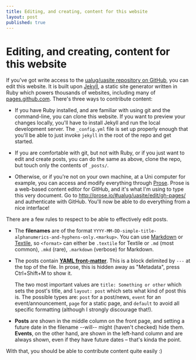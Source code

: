```yaml
---
title: Editing, and creating, content for this website
layout: post
published: true
---
```


Editing, and creating, content for this website
===============================================

If you've got write access to the [ualug/uasite repository on GitHub][1], you can edit this website. It is built upon [Jekyll][2], a static site generator written in Ruby which powers thousands of websites, including many of [pages.github.com][3]. There's three ways to contribute content:

 - If you have Ruby installed, and are familiar with using git and the command-line, you can clone this website. If you want to preview your changes locally, you'll have to install Jekyll and run the local development server. The `_config.yml` file is set up properly enough that you'll be able to just invoke `jekyll` in the root of the repo and get started.
 
 - If you are comfortable with git, but not with Ruby, or if you just want to edit and create posts, you can do the same as above, clone the repo, but touch only the contents of `_posts/`.
 
 - Otherwise, or if you're not on your own machine, at a Uni computer for example, you can access and modify everything through [Prose][4]. Prose is a web-based content editor for GitHub, and it's what I'm using to type this very document. Go to http://prose.io/#ualug/uasite/edit/gh-pages/ and authenticate with GitHub. You'll now be able to do everything from a nice interface!


There are a few rules to respect to be able to effectively edit posts.

 - The **filenames** are of the format `YYYY-MM-DD-simple-title-alphanumerics-and-hyphens-only.<markup>`. You can use [Markdown][5] or [Textile][6], so `<format>` can either be `.textile` for Textile or `.md` (most common), `.mkd` (rare), `.markdown` (verbose) for Markdown.
 
 - The posts contain **[YAML front-matter][7]**. This is a block delimited by `---` at the top of the file. In prose, this is hidden away as "Metadata", press Ctrl+Shift+M to show it.
   
   The two most important values are `title: Something or other` which sets the post's title, and `layout: post` which sets what kind of post this is. The possible types are: `post` for a post/news, `event` for an event/announcement, `page` for a static page, and `default` to avoid all specific formatting (although I strongly discourage that!).

 - **Posts** are shown in the middle column on the front page, and setting a future date in the filename --will-- might (haven't checked) hide them. **Events**, on the other hand, are shown in the left-hand column and are always shown, even if they have future dates – that's kinda the point.


With that, you should be able to contribute content quite easily :)

[1]: https://github.com/ualug/uasite
[2]: http://jekyllrb.com
[3]: https://pages.github.com
[4]: http://prose.io
[5]: http://daringfireball.net/projects/markdown
[6]: http://textile.thresholdstate.com/
[7]: https://github.com/mojombo/jekyll/wiki/YAML-Front-Matter